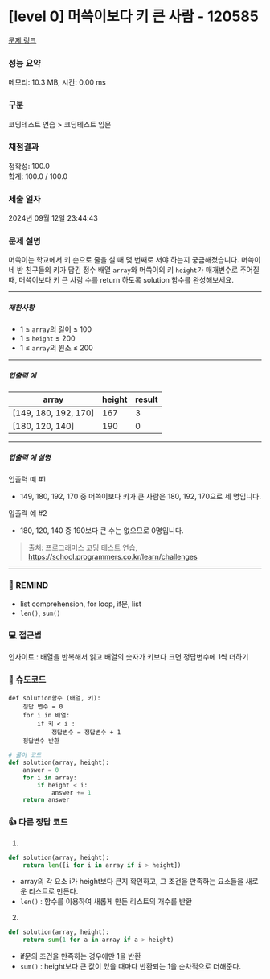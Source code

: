 # [level 0] 머쓱이보다 키 큰 사람 - 120585 

[문제 링크](https://school.programmers.co.kr/learn/courses/30/lessons/120585) 

### 성능 요약

메모리: 10.3 MB, 시간: 0.00 ms

### 구분

코딩테스트 연습 > 코딩테스트 입문

### 채점결과

정확성: 100.0<br/>합계: 100.0 / 100.0

### 제출 일자

2024년 09월 12일 23:44:43

### 문제 설명

<p>머쓱이는 학교에서 키 순으로 줄을 설 때 몇 번째로 서야 하는지 궁금해졌습니다. 머쓱이네 반 친구들의 키가 담긴 정수 배열 <code>array</code>와 머쓱이의 키 <code>height</code>가 매개변수로 주어질 때, 머쓱이보다 키 큰 사람 수를 return 하도록 solution 함수를 완성해보세요.</p>

<hr>

<h5>제한사항</h5>

<ul>
<li>1 ≤ <code>array</code>의 길이 ≤ 100</li>
<li>1 ≤ <code>height</code> ≤ 200</li>
<li>1 ≤ <code>array</code>의 원소 ≤ 200</li>
</ul>

<hr>

<h5>입출력 예</h5>
<table class="table">
        <thead><tr>
<th>array</th>
<th>height</th>
<th>result</th>
</tr>
</thead>
        <tbody><tr>
<td>[149, 180, 192, 170]</td>
<td>167</td>
<td>3</td>
</tr>
<tr>
<td>[180, 120, 140]</td>
<td>190</td>
<td>0</td>
</tr>
</tbody>
      </table>
<hr>

<h5>입출력 예 설명</h5>

<p>입출력 예 #1</p>

<ul>
<li>149, 180, 192, 170 중 머쓱이보다 키가 큰 사람은 180, 192, 170으로 세 명입니다.</li>
</ul>

<p>입출력 예 #2</p>

<ul>
<li>180, 120, 140 중 190보다 큰 수는 없으므로 0명입니다.</li>
</ul>


> 출처: 프로그래머스 코딩 테스트 연습, https://school.programmers.co.kr/learn/challenges
---
### 🤔 REMIND
- list comprehension, for loop, if문, list
- `len()`, `sum()`

### 💻 접근법
인사이트 : 배열을 반복해서 읽고 배열의 숫자가 키보다 크면 정답변수에 1씩 더하기

### 📝 슈도코드
```
def solution함수 (배열, 키):
    정답 변수 = 0
    for i in 배열:
        if 키 < i :
            정답변수 = 정답변수 + 1
    정답변수 반환
```
```python
# 풀이 코드
def solution(array, height):
    answer = 0
    for i in array:
        if height < i:
            answer += 1
    return answer
```

### 👍 다른 정답 코드
1. 
```python
def solution(array, height):
    return len([i for i in array if i > height])
```
- array의 각 요소 i가 height보다 큰지 확인하고, 그 조건을 만족하는 요소들을 새로운 리스트로 만든다.
- `len()` : 함수를 이용하여 새롭게 만든 리스트의 개수를 반환
2.
```python
def solution(array, height):
    return sum(1 for a in array if a > height)
```
- if문의 조건을 만족하는 경우에만 1을 반환
- `sum()` : height보다 큰 값이 있을 때마다 반환되는 1을 순차적으로 더해준다.

